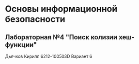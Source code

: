 # Основы информационной безопасности

## Лабораторная №4 "Поиск колизии хеш-функции"

Дьячков Кирилл 
6212-100503D 
Вариант 6